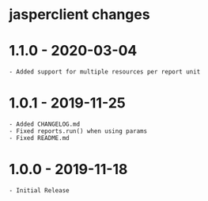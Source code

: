 # jasperclient changes

# 1.1.0 - 2020-03-04
    - Added support for multiple resources per report unit

# 1.0.1 - 2019-11-25
    - Added CHANGELOG.md
    - Fixed reports.run() when using params
    - Fixed README.md

# 1.0.0 - 2019-11-18
    - Initial Release
